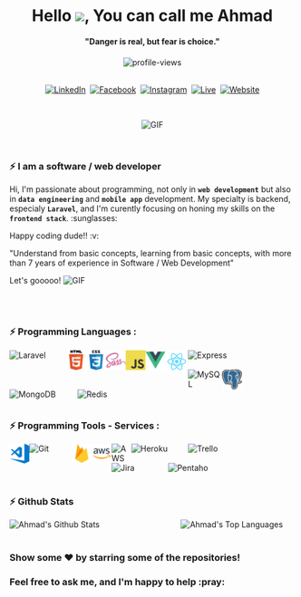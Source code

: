 
<p>
  <h1 align="center"><b>Hello <img src="https://media.giphy.com/media/hvRJCLFzcasrR4ia7z/giphy.gif" width="45px">, You can call me Ahmad</b></h1>
</p>

<p>
  <h4 align="center"><b>"Danger is real, but fear is choice."</b></h4>
</p>

<p align="center">
    <img align="center" alt="profile-views" src="https://gpvc.arturio.dev/ahmadharminto" />
    <!--<img align="center" alt="visitors" src="https://visitor-badge.glitch.me/badge?page_id=ahmadharminto.ahmadharminto" />-->
</p>

<p align="center">
<br>
<a href="https://www.linkedin.com/in/ahmadharminto"><img src="https://img.shields.io/badge/linkedin-%230077B5.svg?&style=for-the-badge&logo=linkedin&logoColor=white" alt="LinkedIn" /></a>&nbsp;
<a href="https://web.facebook.com/harminto.ahmad"><img src="https://img.shields.io/badge/facebook-%231877F2.svg?&style=for-the-badge&logo=facebook&logoColor=white" alt="Facebook" /></a>&nbsp;
<a href="https://www.instagram.com/ahmadharminto"><img src="https://img.shields.io/badge/instagram-%23E4405F.svg?&style=for-the-badge&logo=instagram&logoColor=white" alt="Instagram" /></a>&nbsp;
<a href="mailto:harminto_ahmad@live.com?subject=Hi%20Ahmad"><img src="https://img.shields.io/badge/live-3984BE?style=for-the-badge&logo=microsoft&logoColor=white" alt="Live"/></a>&nbsp;
<a href="https://ngoding-bae.my.id/"><img alt="Website" src="https://img.shields.io/badge/my%20site-lightgray?style=for-the-badge&logo=google-chrome&logoColor=white"></a>
</p>

<br>

<p align="center">
<img height="270px" alt="GIF" src="https://i.pinimg.com/originals/e4/26/70/e426702edf874b181aced1e2fa5c6cde.gif" />
</p>
<br>

###   :zap: I am a software / web developer

<p>Hi, I'm passionate about programming, not only in <code><strong>web development</strong></code> but also in <code><strong>data engineering</strong></code> and <code><strong>mobile app</strong></code> development. My specialty is backend,  especialy <code><strong>Laravel</strong></code>, and I'm curently focusing on honing my skills on the <code><strong>frontend stack</strong></code>. :sunglasses:</p>
<p>Happy coding dude!! :v:</p>
<p>"Understand from basic concepts, learning from basic concepts, with more than 7 years of experience in Software / Web Development"</p>
<p>Let's gooooo! <img height="50px" alt="GIF" src="https://media.giphy.com/media/3y0oCOkdKKRi0/giphy.gif" />

<br><br>

###  :zap: Programming Languages : 

<img align="left" alt="Laravel" width="100px" src="https://logos-download.com/wp-content/uploads/2016/09/Laravel_logo_wordmark_logotype.png" />
<img align="left" alt="HTML5" width="35px" src="https://raw.githubusercontent.com/github/explore/80688e429a7d4ef2fca1e82350fe8e3517d3494d/topics/html/html.png" />
<img align="left" alt="CSS3" width="35px" src="https://raw.githubusercontent.com/github/explore/80688e429a7d4ef2fca1e82350fe8e3517d3494d/topics/css/css.png" />
<img align="left" alt="Sass" width="35px" src="https://raw.githubusercontent.com/github/explore/80688e429a7d4ef2fca1e82350fe8e3517d3494d/topics/sass/sass.png" />
<img align="left" alt="JavaScript" width="35px" src="https://raw.githubusercontent.com/github/explore/80688e429a7d4ef2fca1e82350fe8e3517d3494d/topics/javascript/javascript.png" />
<img align="left" alt="Vue" width="35px" src="https://raw.githubusercontent.com/github/explore/80688e429a7d4ef2fca1e82350fe8e3517d3494d/topics/vue/vue.png" />
<img align="left" alt="React" width="40px" src="https://raw.githubusercontent.com/github/explore/80688e429a7d4ef2fca1e82350fe8e3517d3494d/topics/react/react.png" />
<img align="left" alt="Express" width="100px" src="https://upload.wikimedia.org/wikipedia/commons/6/64/Expressjs.png" />
<br><br>
<img align="left" alt="MySQL" width="60px" src="https://lh3.googleusercontent.com/proxy/3RvlbQ_AlNLpTy3nHrFPXDdqN0f-4TXLdGfUW4VDqs2qyjGb0IrhQo9-dtNL2Fz0_fNAP-k8uokthjO8O0jlX80loDxysCy_WE9mvhW2nm4Bb5NS1yND" />
<img align="left" alt="PostgreSQL" width="35px" src="https://raw.githubusercontent.com/github/explore/80688e429a7d4ef2fca1e82350fe8e3517d3494d/topics/postgresql/postgresql.png" />
<img align="left" alt="MongoDB" width="120px" src="https://webassets.mongodb.com/_com_assets/cms/MongoDB_Logo_FullColorBlack_RGB-4td3yuxzjs.png" />
<img align="left" alt="Redis" width="120px" src="https://cdn4.iconfinder.com/data/icons/redis-2/467/Redis_Logo-512.png" />

<br><br><br>

###  :zap: Programming Tools - Services :
<img align="left" alt="Visual Studio Code" width="35px" src="https://raw.githubusercontent.com/github/explore/80688e429a7d4ef2fca1e82350fe8e3517d3494d/topics/visual-studio-code/visual-studio-code.png" />
<img align="left" alt="Git" width="75px" src="https://upload.wikimedia.org/wikipedia/commons/thumb/e/e0/Git-logo.svg/1280px-Git-logo.svg.png" />
<img align="left" alt="Firebase" width="35px" src="https://raw.githubusercontent.com/github/explore/80688e429a7d4ef2fca1e82350fe8e3517d3494d/topics/firebase/firebase.png" />
<img align="left" alt="AWS" width="35px" src="https://raw.githubusercontent.com/github/explore/80688e429a7d4ef2fca1e82350fe8e3517d3494d/topics/aws/aws.png" />
<img align="left" alt="AWS" width="35px" src="https://upload.wikimedia.org/wikipedia/commons/thumb/f/ff/DigitalOcean_logo.svg/1024px-DigitalOcean_logo.svg.png" />
<img align="left" alt="Heroku" width="100px" src="https://logos-download.com/wp-content/uploads/2016/09/Heroku_logo.png" />
<img align="left" alt="Trello" width="100px" src="https://d2k1ftgv7pobq7.cloudfront.net/meta/u/res/images/brand-assets/Logos/0099ec3754bf473d2bbf317204ab6fea/trello-logo-blue.png" />
<br><br>
<img align="left" alt="Jira" width="100px" src="https://logos-download.com/wp-content/uploads/2016/09/Jira_Software_logo.png" />
<img align="left" alt="Pentaho" width="100px" src="https://cdn.freelogovectors.net/wp-content/uploads/2018/06/pentaho-logo.png" />

<br>
<br>

### :zap: Github Stats

  <img align="left" src="https://github-readme-stats.vercel.app/api?username=ahmadharminto&show_icons=true&title_color=fff&icon_color=79ff97&text_color=efefef&bg_color=24292e" alt="Ahmad's Github Stats" width="60%">
  
<img src="https://github-readme-stats.vercel.app/api/top-langs/?username=ahmadharminto&show_icons=true&hide_border=true&theme=radical" width="37%" alt="Ahmad's Top Languages">

<br>

<!--
| | | | |
| --- | --- | --- | --- |
|Python                   |10 repos|            ![](https://via.placeholder.com/224x22/000000/000000?text=+)![](https://via.placeholder.com/176x22/b8b8b8/b8b8b8?=text=+)|55.56%|
|HTML                     |7 repos|             ![](https://via.placeholder.com/156x22/000000/000000?text=+)![](https://via.placeholder.com/244x22/b8b8b8/b8b8b8?=text=+)|38.89%|
|JavaScript               |1 repos|             ![](https://via.placeholder.com/24x22/000000/000000?text=+)![](https://via.placeholder.com/376x22/b8b8b8/b8b8b8?=text=+)|5.56%|
| | | | |
-->

<br>

<p align="center">
<h3>Show some ❤️ by starring some of the repositories!</h3>
<h3>Feel free to ask me, and I'm happy to help :pray:</h3>
</p>
